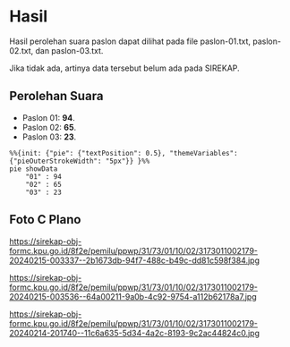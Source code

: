 # Hasil

Hasil perolehan suara paslon dapat dilihat pada file paslon-01.txt, paslon-02.txt, dan paslon-03.txt.

Jika tidak ada, artinya data tersebut belum ada pada SIREKAP.

## Perolehan Suara

 * Paslon 01: **94**.
 * Paslon 02: **65**.
 * Paslon 03: **23**.

```mermaid
%%{init: {"pie": {"textPosition": 0.5}, "themeVariables": {"pieOuterStrokeWidth": "5px"}} }%%
pie showData
    "01" : 94
    "02" : 65
    "03" : 23
```
## Foto C Plano

https://sirekap-obj-formc.kpu.go.id/8f2e/pemilu/ppwp/31/73/01/10/02/3173011002179-20240215-003337--2b1673db-94f7-488c-b49c-dd81c598f384.jpg

https://sirekap-obj-formc.kpu.go.id/8f2e/pemilu/ppwp/31/73/01/10/02/3173011002179-20240215-003536--64a00211-9a0b-4c92-9754-a112b62178a7.jpg

https://sirekap-obj-formc.kpu.go.id/8f2e/pemilu/ppwp/31/73/01/10/02/3173011002179-20240214-201740--11c6a635-5d34-4a2c-8193-9c2ac44824c0.jpg
